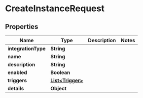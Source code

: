 

# CreateInstanceRequest


## Properties

| Name | Type | Description | Notes |
|------------ | ------------- | ------------- | -------------|
|**integrationType** | **String** |  |  |
|**name** | **String** |  |  |
|**description** | **String** |  |  |
|**enabled** | **Boolean** |  |  |
|**triggers** | [**List&lt;Trigger&gt;**](Trigger.md) |  |  |
|**details** | **Object** |  |  |



